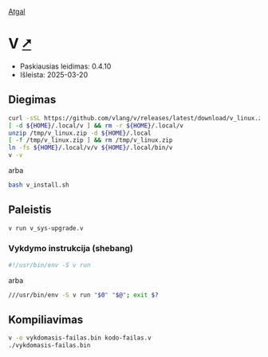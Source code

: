 [Atgal](./readme.md)

# V [&#x2B67;](https://vlang.io/)

* Paskiausias leidimas: 0.4.10
* Išleista: 2025-03-20

## Diegimas

```bash
curl -sSL https://github.com/vlang/v/releases/latest/download/v_linux.zip -o /tmp/v_linux.zip
[ -d ${HOME}/.local/v ] && rm -r ${HOME}/.local/v
unzip /tmp/v_linux.zip -d ${HOME}/.local
[ -f /tmp/v_linux.zip ] && rm /tmp/v_linux.zip
ln -fs ${HOME}/.local/v/v ${HOME}/.local/bin/v
v -v
```

arba

```bash
bash v_install.sh
```

## Paleistis

```bash
v run v_sys-upgrade.v
```

### Vykdymo instrukcija (shebang)

```bash
#!/usr/bin/env -S v run
```

arba

```bash
///usr/bin/env -S v run "$0" "$@"; exit $?
```

## Kompiliavimas

```bash
v -o vykdomasis-failas.bin kodo-failas.v
./vykdomasis-failas.bin
```
